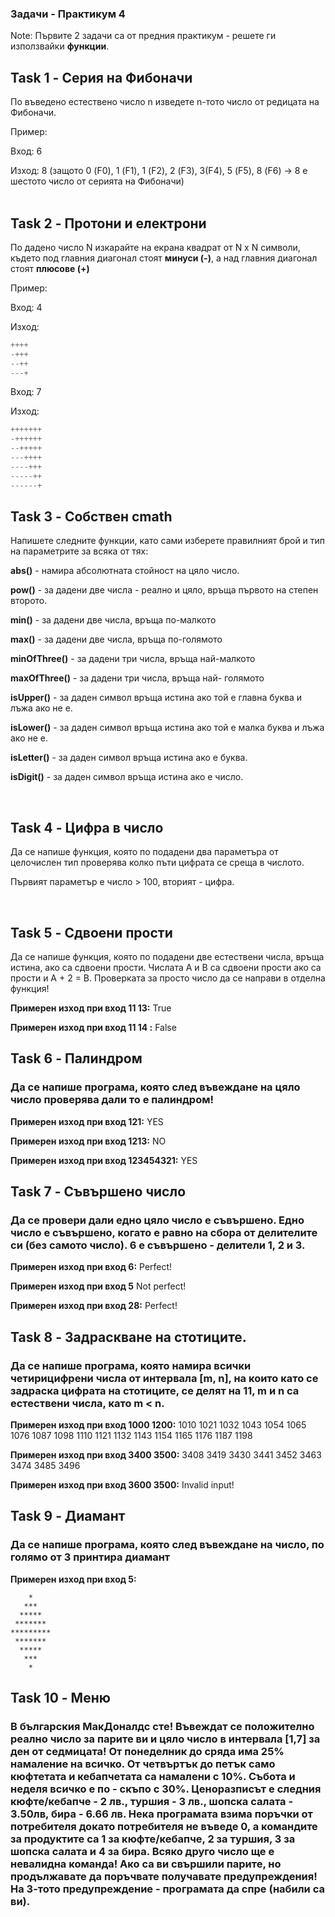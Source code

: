 ### Задачи - Практикум 4  
Note: Първите 2 задачи са от предния практикум - решете ги използвайки **функции**.
<br>


Task 1 - Серия на Фибоначи
------------
По въведено естествено число n изведете n-тото число от редицата на Фибоначи.

Пример:

Вход: 6

Изход: 8 (защото 0 (F0), 1 (F1), 1 (F2), 2 (F3), 3(F4), 5 (F5), 8 (F6) -> 8 е шестото число от серията на Фибоначи)
<br><br>

Task 2 - Протони и електрони
------------

По дадено число N изкарайте на екрана квадрат от N x N символи, където под главния диагонал стоят <b>минуси (-)</b>, а над главния диагонал стоят <b>плюсове (+)</b>

Пример:

Вход: 4 

Изход:

```c++
++++
-+++
--++
---+
```

Вход: 7 

Изход:

```c++
+++++++
-++++++
--+++++
---++++
----+++
-----++
------+
```


Task 3 - Собствен cmath
----------

Напишете следните функции, като сами изберете правилният брой и тип на параметрите за всяка от тях:

<b>abs()</b> - намира абсолютната стойност на цяло число.

<b>pow()</b> - за дадени две числа - реално и цяло, връща първото на степен второто.

<b>min()</b> - за дадени две числа, връща по-малкото

<b>max()</b> - за дадени две числа, връща по-голямото

<b>minOfThree()</b> - за дадени три числа, връща най-малкото

<b>maxOfThree()</b> - за дадени три числа, връща най- 
голямото

<b>isUpper()</b> - за даден символ връща истина ако той е 
главна буква и лъжа ако не е.

<b>isLower()</b> - за даден символ връща истина ако той е малка буква и лъжа ако не е.

<b>isLetter()</b> - за даден символ връща истина ако е буква.

<b>isDigit()</b> - за даден символ връща истина ако е число.  

<br>

Task 4 - Цифра в число
---------

Да се напише функция, която по подадени два параметъра от целочислен тип проверява колко пъти цифрата се среща в числото. 

Първият параметър е число > 100, вторият - цифра.

<br>

Task 5 - Сдвоени прости
---------

Да се напише функция, която по подадени две естествени числа, връща истина, ако са сдвоени прости. Числата A и B са сдвоени прости ако са прости и A + 2 = B. Проверката за просто число да се направи в отделна функция!

**Примерен изход при вход 11 13:** True

**Примерен изход при вход 11 14 :** False

## Task 6 - Палиндром
### Да се напише програма, която след въвеждане на цяло число проверява дали то е палиндром!

**Примерен изход при вход 121:** YES

**Примерен изход при вход 1213:** NO

**Примерен изход при вход 123454321:** YES


## Task 7 - Съвършено число
### Да се провери дали едно цяло число е съвършено. Едно число е съвършено, когато е равно на сбора от делителите си (без самото число). 6 е съвършено - делители 1, 2 и 3.

**Примерен изход при вход 6:** Perfect! 

**Примерен изход при вход 5**  Not perfect!

**Примерен изход при вход 28:** Perfect! 


## Task 8 - Задраскване на стотиците.
###  Да се напише програма, която намира всички четирицифрени числа от интервала [m, n], на които като се задраска цифрата на стотиците, се делят на 11, m и n са естествени числа, като m < n.

**Примерен изход при вход 1000 1200:** 1010 1021 1032 1043 1054 1065 1076 1087 1098 1110 1121 1132 1143 1154 1165 1176 1187 1198 

**Примерен изход при вход 3400 3500:** 3408 3419 3430 3441 3452 3463 3474 3485 3496

**Примерен изход при вход 3600 3500:** Invalid input!

## Task 9 - Диамант
### Да се напише програма, която след въвеждане на число, по голямо от 3 принтира диамант

**Примерен изход при вход 5:** 
```                                                                   
    *                                                                  
   ***                                                                 
  *****                                                                
 *******                                                               
*********                                                              
 *******                                                               
  *****                                                                
   ***                                                                 
    *   
```

## Task 10 - Меню
### В българския МакДоналдс сте! Въвеждат се положително реално число за парите ви и цяло число в интервала [1,7] за ден от седмицата! От понеделник до сряда има 25% намаление на всичко. От четвъртък до петък само кюфтетата и кебапчетата са намалени с 10%. Събота и неделя всичко е по - скъпо с 30%. Ценоразписът е следния кюфте/кебапче - 2 лв., туршия - 3 лв., шопска салата - 3.50лв, бира - 6.66 лв. Нека програмата взима поръчки от потребителя докато потребителя не въведе 0, а командите за продуктите са 1 за кюфте/кебапче, 2 за туршия, 3 за шопска салата и 4 за бира. Всяко друго число ще е невалидна команда! Ако са ви свършили парите, но продължавате да поръчвате получавате предупреждения! На 3-тото предупреждение - програмата да спре (набили са ви). 